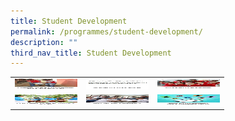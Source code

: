 ```yaml
---
title: Student Development
permalink: /programmes/student-development/
description: ""
third_nav_title: Student Development
---
```

<style>
table, th, td {
  border:0px solid black;
  border-collapse: collapse;
}
</style>

<body>

<table style="width:100%">
  
  <tr>
    <td>
<a href="/programmes/student-development/character-and-citizenship-education-cce/" target="_blank" rel="noopener noreferrer"><img src="/images/CCE-SQUAREPIC1.jpg" alt="CHARACTER & CITIZENSHIP EDUCATION (CCE)" width="100" height="17"></a>
</td>
    <td>
<a href="/programmes/student-development/sexuality-education/" target="_blank" rel="noopener noreferrer"><img src="/images/SexED-squarepic1.jpg" alt="SEXUALITY EDUCATION" width="100" height="17"></a>
</td>
		<td>
<a href="/programmes/student-development/student-leadership/" target="_blank" rel="noopener noreferrer"><img src="/images/SL-squarepic1.jpg" alt="STUDENT LEADERSHIP" width="100" height="17"></a>
</td>
</tr>
  <tr>
    <td>
<a href="/programmes/student-development/co-curricular-activities/" target="_blank" rel="noopener noreferrer"><img src="/images/cca-squarepic1.jpg" alt="CO-CURRICULAR ACTIVITIES (CCA)" width="100" height="17"></a>
</td>
    <td>
<a href="/programmes/student-development/special-programmes/" target="_blank" rel="noopener noreferrer"><img src="/images/Special_Programme-squaarepic1.jpg" alt="SPECIAL PROGRAMMES" width="100" height="17"></a>
</td>
		<td>
<a href="/programmes/student-development/applied-learning-programmes-alp" target="_blank" rel="noopener noreferrer"><img src="/images/ALP-squarepic1.jpg" alt="APPLIED LEARNING PROGRAMMES (ALP)"  width="100" height="17"></a>
</td>
  </tr>
  
</table>

</body>